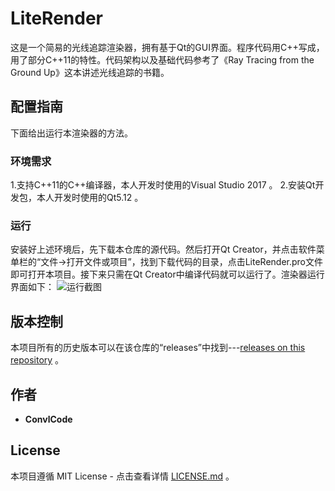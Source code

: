 # LiteRender

  这是一个简易的光线追踪渲染器，拥有基于Qt的GUI界面。程序代码用C++写成，用了部分C++11的特性。代码架构以及基础代码参考了《Ray Tracing from the Ground Up》这本讲述光线追踪的书籍。

## 配置指南

  下面给出运行本渲染器的方法。

### 环境需求

  1.支持C++11的C++编译器，本人开发时使用的Visual Studio 2017 。
  2.安装Qt开发包，本人开发时使用的Qt5.12 。

### 运行
  安装好上述环境后，先下载本仓库的源代码。然后打开Qt Creator，并点击软件菜单栏的“文件->打开文件或项目”，找到下载代码的目录，点击LiteRender.pro文件即可打开本项目。接下来只需在Qt Creator中编译代码就可以运行了。渲染器运行界面如下：
  ![运行截图](https://github.com/convlCode/LiteRender/blob/master/images/liteRender.png "运行截图")

## 版本控制

本项目所有的历史版本可以在该仓库的“releases”中找到---[releases on this repository](https://github.com/convlCode/LiteRender/releases) 。

## 作者

* **ConvlCode**

## License

本项目遵循 MIT License - 点击查看详情 [LICENSE.md](LICENSE.md) 。
